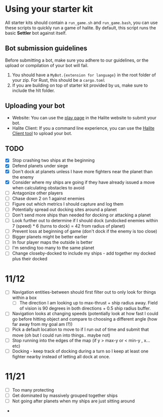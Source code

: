 # Using your starter kit

All starter kits should contain a `run_game.sh` and `run_game.bash`, you can use these scripts to quickly run a game of halite. By default, this script runs the basic __Settler__ bot against itself.

## Bot submission guidelines

Before submitting a bot, make sure you adhere to our guidelines, or the upload or compilation of your bot will fail.

1. You should have a `MyBot.{extension for language}` in the root folder of your zip. For Rust, this should be a `cargo.toml`
2. If you are building on top of starter kit provided by us, make sure to include the hlt folder.

## Uploading your bot

* Website: You can use the [play page](https://halite.io/play-programming-challenge) in the Halite website to submit your bot.
* Halite Client: If you a command line experience, you can use the [Halite Client tool](https://halite.io/learn-programming-challenge/halite-cli-and-tools/halite-client-tools) to upload your bot.

## TODO

  * [x] Stop crashing two ships at the beginning
  * [x] Defend planets under siege
  * [x] Don't dock at planets unless I have more fighters near the planet than the enemy
  * [x] Consider where my ships are going if they have already issued a move when calculating obstacles to avoid
  * [ ] Antagonize other players
  * [ ] Chase down 2 on 1 against enemies
  * [ ] Figure out which metrics I should capture and log them
  * [ ] Potentially spread out docking sites around a planet
  * [ ] Don't send more ships than needed for docking or attacking a planet
  * [ ] Look further out to determine if I should dock (undocked enemies within 7 (speed) * 6 (turns to dock) = 42 from radius of planet)
  * [ ] Prevent loss at beginning of game (don't dock if the enemy is too close)
  * [ ] Bigger planets might be better earlier
  * [ ] In four player maps the outside is better
  * [ ] I'm sending too many to the same planet
  * [ ] Change closeby-docked to include my ships - add together my docked plus their docked

# 11/12

  * [ ] Navigation entities-between should first filter out to only look for things within a box
    - [ ] The direction I am looking up to max-thrust + ship radius away. Field of vision is 90 degrees in both directions + 0.5 ship radius buffer.
  * [ ] Navigation looks at changing speeds (potentially look at how fast I could go before hitting object and compare to choosing a different angle (how far away from my goal am I?))
  * [ ] Pick a default location to move to if I run out of time and submit that move (oh but I could run into things.. maybe not)
  * [ ] Stop running into the edges of the map (if y > max-y or < min-y , x... etc)
  * [ ] Docking - keep track of docking during a turn so I keep at least one fighter nearby instead of letting all dock at once.

# 11/21

  * [ ] Too many protecting
  * [ ] Get dominated by massively grouped together ships
  * [ ] Not going after planets when my ships are just sitting around
  *
